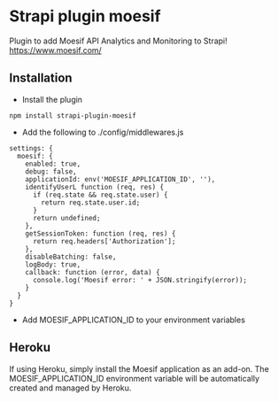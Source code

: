 # Strapi plugin moesif

Plugin to add Moesif API Analytics and Monitoring to Strapi!
https://www.moesif.com/

## Installation
- Install the plugin
```
npm install strapi-plugin-moesif
```
- Add the following to ./config/middlewares.js
```
settings: {
  moesif: {
    enabled: true,
    debug: false,
    applicationId: env('MOESIF_APPLICATION_ID', ''),
    identifyUserL function (req, res) {
      if (req.state && req.state.user) {
        return req.state.user.id;
      }
      return undefined;
    },
    getSessionToken: function (req, res) {
      return req.headers['Authorization'];
    },
    disableBatching: false,
    logBody: true,
    callback: function (error, data) {
      console.log('Moesif error: ' + JSON.stringify(error));
    }
  }
}
```
- Add MOESIF_APPLICATION_ID to your environment variables

## Heroku
If using Heroku, simply install the Moesif application as an add-on. The MOESIF_APPLICATION_ID environment variable will be automatically created and managed by Heroku. 

